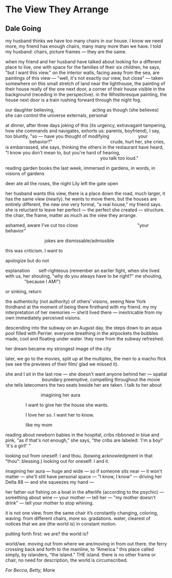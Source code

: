 # The View They Arrange
## Dale Going
my husband thinks we have too many chairs in our house. I know
we need more, my friend has enough chairs, many many more than
we have. I told my husband: chairs, picture frames — they are the same.


when my friend and her husband have talked about looking for
a different place to live, one with space for the families of their
six children, he says, "but I want this view." on the interior walls,
facing away from the sea, are paintings of this view — "well, it's not
exactly our view, but close" — taken somewhere on this small stretch
of land near the lighthouse, the painting of their house really of
the one next door, a corner of their house visible in the background
(receding in the perspective). in the Whistleresque painting, the house
next door is a train rushing forward through the night fog.




our daughter believing,
                             acting as though
(she believes) she can control the universe
externals, personal

at dinner, after three days joking of this
(its urgency, extravagant tampering,
how she commands and navigates,
exhorts us: parents, boyfriend),
I say, too bluntly, "so —
have you thought of modifying
                      your
                   behavior?"
                                             crude, hurt her,
she cries, is embarrassed, she says,
thinking the others in the restaurant have heard,
"I know you don't mean to, but you're hard of hearing,
                                                                           you
talk too loud."




reading garden books the last week, immersed in
gardens, in words, in visions of gardens

deer ate all the roses, the night Lily left the gate open


her husband wants this view, there is a place down the road, much larger,
it has the same view (nearly). he wants to move there, but the houses are
entirely
different, the new one very formal, "a real house," my friend says. she is
reluctant
to leave her perfect — the perfect she created — structure.
the chair, the frame, matter as much as the view they arrange.




ashamed, aware
I've cut too close
                                              "your behavior"

                               jokes are dismissable/admissible

this was criticism. I want to

apologize but do not

explanation       self-righteous (remember
an earlier fight,
when she lived with us, her shouting,
"why do you always have to be right?"
me shouting,
               "because I AM!")




or sinking, return


the authenticity (not authority) of others’ visions, seeing New York
thirdhand at the moment of being there firsthand with my friend.
my my interpretation of her memories — she’d lived there — inextricable
from my own immediately perceived visions.


descending into the subway on an August day, the steps down
to an aqua pool filled with Perrier. everyone breathing in the
airpockets the bubbles made, cool and floating under water.
they rose from the subway refreshed.


her dream became my strongest image of the city




later, we go to the movies, split up at the multiplex,
the men to a macho flick (we see the previews of their film/
glad we missed it).

she and I sit in the last row
— she doesn't want anyone behind her — spatial
                             boundary preemptive,
compelling
throughout the movie
she tells latecomers the two seats beside her are taken. I talk to her about

                            imagining her aura


                I want to give her the house she wants.

                I love her so. I want her to know.

                like my mom




reading about newborn babies in the hospital, cribs ribboned
in blue and pink, "as if that's not enough," she says, "the cribs
are labeled: 'I'm a boy!' 'it's a girl!' "


looking out from oneself: I and thou. (bowing acknowledgment
in that "thou": blessing.) looking out for oneself: I and it.




imagining her aura — huge and wide —
so if someone sits near — it won't matter —
she'll still have personal space — "I know, I know" —
driving her Delta 88 — and she squeezes my hand —


her father out fishing on a boat in the afterlife
(according to the psychic) — something about wine —
your mother — tell her — "my mother doesn't drink" —
tell your mother to stop whining.




it is not one view. from the same chair it’s constantly changing,
coloring, waving. from different chairs, more so. gradations. water,
clearest of notices that we are (the world is) in constant motion.

putting forth first: we are? the world is?

world/we. moving out from where we are/moving in from out there.
the ferry crossing back and forth to the mainline, to “America.”
this place called simply, by islanders, “the island.” THE island.
there is no other frame or chair, no need for description, the world
is circumscribed.





_For Becca, Betty, Marie_